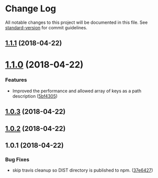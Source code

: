 # Change Log

All notable changes to this project will be documented in this file. See [standard-version](https://github.com/conventional-changelog/standard-version) for commit guidelines.

<a name="1.1.1"></a>
## [1.1.1](https://github.com/hypefactors/js-get/compare/v1.1.0...v1.1.1) (2018-04-22)



<a name="1.1.0"></a>
# [1.1.0](https://github.com/hypefactors/js-get/compare/v1.0.3...v1.1.0) (2018-04-22)


### Features

* Improved the performance and allowed array of keys as a path description ([5bf4305](https://github.com/hypefactors/js-get/commit/5bf4305))



<a name="1.0.3"></a>
## [1.0.3](https://github.com/hypefactors/js-get/compare/v1.0.2...v1.0.3) (2018-04-22)



<a name="1.0.2"></a>
## [1.0.2](https://github.com/hypefactors/js-get/compare/v1.0.1...v1.0.2) (2018-04-22)



<a name="1.0.1"></a>
## 1.0.1 (2018-04-22)


### Bug Fixes

* skip travis cleanup so DIST directory is published to npm. ([37e6427](https://github.com/hypefactors/js-get/commit/37e6427))
